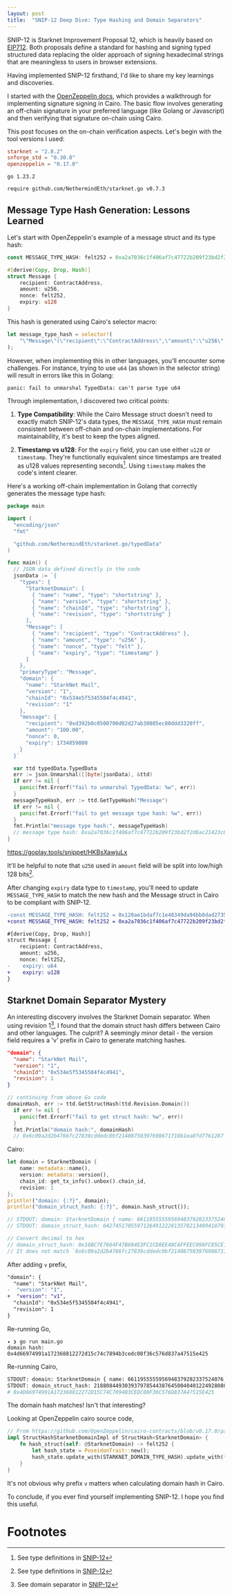 ```yaml
---
layout: post
title:  "SNIP-12 Deep Dive: Type Hashing and Domain Separators"
---
```


SNIP-12 is Starknet Improvement Proposal 12, which is heavily based on [EIP712](https://eips.ethereum.org/EIPS/eip-712). Both proposals define a standard for hashing and signing typed structured data replacing the older approach of signing hexadecimal strings that are meaningless to users in browser extensions.

Having implemented SNIP-12 firsthand, I'd like to share my key learnings and discoveries.

I started with the [OpenZeppelin docs](https://docs.openzeppelin.com/contracts-cairo/0.11.0/guides/snip12), which provides a walkthrough for implementing signature signing in Cairo. The basic flow involves generating an off-chain signature in your preferred language (like Golang or Javascript) and then verifying that signature on-chain using Cairo.

This post focuses on the on-chain verification aspects. Let's begin with the tool versions I used:
```toml
starknet = "2.8.2"
snforge_std = "0.30.0"
openzeppelin = "0.17.0"
```

```
go 1.23.2

require github.com/NethermindEth/starknet.go v0.7.3
```


## Message Type Hash Generation: Lessons Learned

Let's start with OpenZeppelin's example of a message struct and its type hash:

```rust
const MESSAGE_TYPE_HASH: felt252 = 0xa2a7036c1f406af7c47722b209f23bd2f2d6ac21423c8c73bd92cf28409ee2;

#[derive(Copy, Drop, Hash)]
struct Message {
    recipient: ContractAddress,
    amount: u256,
    nonce: felt252,
    expiry: u128
}
```

This hash is generated using Cairo's selector macro:

```rust
let message_type_hash = selector!(
    "\"Message\"(\"recipient\":\"ContractAddress\",\"amount\":\"u256\",\"nonce\":\"felt\",\"expiry\":\"u64\")\"u256\"(\"low\":\"felt\",\"high\":\"felt\")"
);
```

However, when implementing this in other languages, you'll encounter some challenges. For instance, trying to use `u64` (as shown in the selector string) will result in errors like this in Golang:

```
panic: fail to unmarshal TypedData: can't parse type u64
```

Through implementation, I discovered two critical points:

1. **Type Compatibility**: While the Cairo Message struct doesn't need to exactly match SNIP-12's data types, the `MESSAGE_TYPE_HASH` must remain consistent between off-chain and on-chain implementations. For maintainability, it's best to keep the types aligned.

2. **Timestamp vs u128**: For the `expiry` field, you can use either `u128` or `timestamp`. They're functionally equivalent since timestamps are treated as u128 values representing seconds[^1]. Using `timestamp` makes the code's intent clearer.

Here's a working off-chain implementation in Golang that correctly generates the message type hash:


```go
package main

import (
  "encoding/json"
  "fmt"

  "github.com/NethermindEth/starknet.go/typedData"
)

func main() {
  // JSON data defined directly in the code
  jsonData := `{
    "types": {
      "StarknetDomain": [
        { "name": "name", "type": "shortstring" },
        { "name": "version", "type": "shortstring" },
        { "name": "chainId", "type": "shortstring" },
        { "name": "revision", "type": "shortstring" }
      ],
      "Message": [
        { "name": "recipient", "type": "ContractAddress" },
        { "name": "amount", "type": "u256" },
        { "name": "nonce", "type": "felt" },
        { "name": "expiry", "type": "timestamp" }
      ]
    },
    "primaryType": "Message",
    "domain": {
      "name": "StarkNet Mail",
      "version": "1",
      "chainId": "0x534e5f5345504f4c4941",
      "revision": "1"
    },
    "message": {
      "recipient": "0xd392b0c0500700d02d27ab30805ec80ddd3320ff",
      "amount": "100.00",
      "nonce": 0,
      "expiry": 1734859800
    }
  }`

  var ttd typedData.TypedData
  err := json.Unmarshal([]byte(jsonData), &ttd)
  if err != nil {
    panic(fmt.Errorf("fail to unmarshal TypedData: %w", err))
  }
  messageTypeHash, err := ttd.GetTypeHash("Message")
  if err != nil {
    panic(fmt.Errorf("fail to get message type hash: %w", err))
  }
  fmt.Println("message type hash:", messageTypeHash)
  // message type hash: 0xa2a7036c1f406af7c47722b209f23bd2f2d6ac21423c8c73bd92cf28409ee2
}
```
https://goplay.tools/snippet/HKBsXawjuLx


It'll be helpful to note that `u256` used in `amount` field will be split into low/high 128 bits[^1].

After changing `expiry` data type to `timestamp`, you'll need to update `MESSAGE_TYPE_HASH` to match the new hash and the Message struct in Cairo to be compliant with SNIP-12.

 ```diff
-const MESSAGE_TYPE_HASH: felt252 = 0x120ae1bdaf7c1e48349da94bb8dad27351ca115d6605ce345aee02d68d99ec1;
+const MESSAGE_TYPE_HASH: felt252 = 0xa2a7036c1f406af7c47722b209f23bd2f2d6ac21423c8c73bd92cf28409ee2;

 #[derive(Copy, Drop, Hash)]
 struct Message {
     recipient: ContractAddress,
     amount: u256,
     nonce: felt252,
-    expiry: u64
+    expiry: u128
 }
 ```

## Starknet Domain Separator Mystery

An interesting discovery involves the Starknet Domain separator. When using revision 1[^3], I found that the domain struct hash differs between Cairo and other languages. The culprit? A seemingly minor detail - the version field requires a 'v' prefix in Cairo to generate matching hashes.

```json
"domain": {
  "name": "StarkNet Mail",
  "version": "1",
  "chainId": "0x534e5f5345504f4c4941",
  "revision": 1
}
```

```go
// continuing from above Go code
domainHash, err := ttd.GetStructHash(ttd.Revision.Domain())
  if err != nil {
    panic(fmt.Errorf("fail to get struct hash: %w", err))
  }
  fmt.Println("domain hash:", domainHash)
  // 0x6c09a2d2b4766fc27839cddedc0bf21408750397698671710b1ea8fd7761287
```

Cairo:
```rust
let domain = StarknetDomain {
    name: metadata::name(),
    version: metadata::version(),
    chain_id: get_tx_info().unbox().chain_id,
    revision: 1
};
println!("domain: {:?}", domain);
println!("domain_struct_hash: {:?}", domain.hash_struct());

// STDOUT: domain: StarknetDomain { name: 6611955555956948379282337524076, version: 49, chain_id: 393402133025997798000961, revision: 1 }
// STDOUT: domain_struct_hash: 642745170559712649122281357821340941879369528611034460916757525855769477160

// Convert decimal to hex
// domain_struct_hash: 0x16BC7E7664F47B684E3FC1CD8EE48CAFFEEC098FC85CE1A024E820AA8A04028
// It does not match `0x6c09a2d2b4766fc27839cddedc0bf21408750397698671710b1ea8fd7761287`
```

After adding `v` prefix,

```diff
"domain": {
  "name": "StarkNet Mail",
-  "version": "1",
+  "version": "v1",
  "chainId": "0x534e5f5345504f4c4941",
  "revision": 1
}
```

Re-running Go,

```
✦ ❯ go run main.go
domain hash: 0x4d66974991a172368812272d15c74c7894b3cedc08f36c576d837a47515e425
```

Re-running Cairo,

```bash
STDOUT: domain: StarknetDomain { name: 6611955555956948379282337524076, version: 30257, chain_id: 393402133025997798000961, revision: 1 }
STDOUT: domain_struct_hash: 2188084493039379785443876450040401224928080773759018043323204526752587441189
# 0x4D66974991A172368812272D15C74C7894B3CEDC08F36C576D837A47515E425
```

The domain hash matches! Isn't that interesting?

Looking at OpenZeppelin cairo source code,

```rust
// From https://github.com/OpenZeppelin/cairo-contracts/blob/v0.17.0/packages/utils/src/cryptography/snip12.cairo#L35-L40
impl StructHashStarknetDomainImpl of StructHash<StarknetDomain> {
    fn hash_struct(self: @StarknetDomain) -> felt252 {
        let hash_state = PoseidonTrait::new();
        hash_state.update_with(STARKNET_DOMAIN_TYPE_HASH).update_with(*self).finalize()
    }
}
```

It's not obvious why prefix `v` matters when calculating domain hash in Cairo.

To conclude, if you ever find yourself implementing SNIP-12. I hope you find this useful.

# Footnotes

[^1]: See type definitions in [SNIP-12](https://github.com/starknet-io/SNIPs/blob/main/SNIPS/snip-12.md#how-to-work-with-each-type)

[^2]: I'm using Golang as a language choice in this post. You can use Python or Typescript starknet libraries as well.

[^3]: See domain separator in [SNIP-12](https://github.com/starknet-io/SNIPs/blob/main/SNIPS/snip-12.md#domain-separator)
